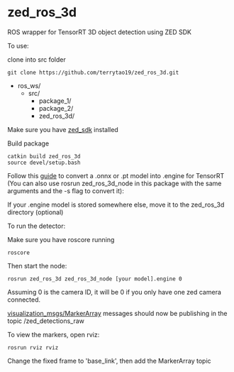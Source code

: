 # zed_ros_3d
ROS wrapper for TensorRT 3D object detection using ZED SDK

To use:

clone into src folder

```
git clone https://github.com/terrytao19/zed_ros_3d.git
```

- ros_ws/
  - src/
    - package_1/
    - package_2/
    - zed_ros_3d/
   
Make sure you have [zed_sdk](https://github.com/stereolabs/zed-sdk) installed

Build package
```
catkin build zed_ros_3d
source devel/setup.bash
```

Follow this [guide](https://github.com/stereolabs/zed-sdk/tree/master/object%20detection/custom%20detector/cpp/tensorrt_yolov5-v6-v8_onnx) to convert a .onnx or .pt model into .engine for TensorRT (You can also use rosrun zed_ros_3d_node in this package with the same arguments and the -s flag to convert it):

If your .engine model is stored somewhere else, move it to the zed_ros_3d directory (optional)

To run the detector:

Make sure you have roscore running

```
roscore
```

Then start the node:

```
rosrun zed_ros_3d zed_ros_3d_node [your model].engine 0
```

Assuming 0 is the camera ID, it will be 0 if you only have one zed camera connected.

[visualization_msgs/MarkerArray](https://docs.ros.org/en/noetic/api/visualization_msgs/html/msg/MarkerArray.html) messages should now be publishing in the topic /zed_detections_raw

To view the markers, open rviz:

```
rosrun rviz rviz
```

Change the fixed frame to 'base_link', then add the MarkerArray topic

